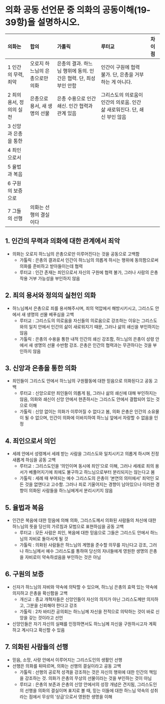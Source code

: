 
# 의화 공동 선언문 중 의화의 공동이해(19-39항)을 설명하시오.

| 의화는 | 합의 | 가톨릭 | 루터교 | 차이점 |
| :-- | :-- | :-- | :-- | :-- | 
| 1 인간의 무력, 죄악 | 오로지 하느님의 은총으로만 의화 | 은총의 결과. 하느님 행위에 동의. 인간은 협력. 단, 죄성 부인 안함 | 인간이 구원에 협력 불가. 단, 은총을 거부하는 게 아니다. |  |
| 2 죄의 용서, 정의의 실천 | 은총으로 용서, 새 생명의 선물 | 은총 수용으로 인간 쇄신. 인간 협력과 관계 있음 | 그리스도의 의로움이 인간의 의로움. 인간 삶 새로워진다. 단, 쇄신 부인 않음| |
| 3 신앙과 은총을 통한 | | | | |
| 4 죄인으로서 | | | | |
| 5 율법과 복음 | | | | |
| 6 구원의 보증으로 | | | | |
| 7 그들의 선행 | 의화는 선행의 결실이다 | | | |


## 1. 인간의 무력과 의화에 대한 관계에서 죄악
- 의화는 오로지 하느님의 은총으로만 이루어진다는 것을 공동으로 고백함
	- 가톨릭 : 은총의 결과로서 인간이 하느님의 의롭게 하시는 행위에 동의함으로써 의화를 준비하고 받아들이는데 협력
	- 루터교 : 인간 존재는 죄인으로서 자신의 구원에 협력 불가, 그러나 사람의 은총 작용 거부 가능성을 부인하지 않음

## 2. 죄의 용서와 정의의 실천인 의화
- 하느님께서 은총으로 죄를 용서해주시며, 죄의 억압에서 해방시키시고, 그리스도 안에서 새 생명의 선물 베푸심을 고백
	- 루터교 : 그리스도의 의로움을 자신들의 의로움으로 강조하는 이유는 그리스도와의 일치 안에서 인간의 삶이 새로워지기 때문, 그러나 삶의 쇄신을 부인하지는 않음
	- 가톨릭 : 은총의 수용을 통한 내적 인간의 쇄신 강조함, 하느님의 은총이 성령 안에서 새 생명의 선물 수반함 강조. 은총은 인간의 협력과는 무관하다는 것을 부인하지 않음

## 3. 신앙과 은총을 통한 의화
- 죄인들이 그리스도 안에서 하느님의 구원활동에 대한 믿음으로 의화된다고 공동 고백
	- 루터교 : 신앙으로만 죄인들이 의롭게 됨, 그러나 삶의 쇄신에 대해 부인하지는 않음, 의화와 쇄신이 신앙 안에서 현존하시는 그리스도 안에서 결합되어 있는 것으로 이해
	- 가톨릭 : 신앙 없이는 의화가 이루어질 수 없다고 봄, 의화 은총은 인간의 소유물이 될 수 없으며, 인간이 의화에 이바지하여 하느님 앞에서 자랑할 수 없음을 인정

## 4. 죄인으로서 의인
- 세례 안에서 성령께서 세례 받는 사람을 그리스도와 일치시키고 의롭게 하시며 진정 새롭게 하심을 공동 고백
	- 루터교 : 그리스도인을 ‘의인이며 동시에 죄인’으로 이해, 그러나 세례로 죄의 용서가 베풀어지기에 죄에도 불구하고 하느님으로부터 분리되지는 않는다고 봄
	- 가톨릭 : 세례 때 부여되는 예수 그리스도의 은총이 ‘본연의 의미에서’ 죄악인 모든 것을 없앤다고 고수함. 그러나 죄로 기울어지는 경향이 남아있으나 이러한 경향이 의화된 사람들을 하느님에게서 분리시키지 않음

## 5. 율법과 복음
- 인간은 복음에 대한 믿음에 의해 의화, 그리스도께서 의화된 사람들의 처신에 대한 하느님의 뜻을 당신의 가르침과 모범으로 표현하심을 공동 고백
	- 루터교 : 모든 사람은 죄인, 복음에 대한 믿음으로 그들은 그리스도 안에서 하느님의 자비로 돌아서게 될 것
	- 가톨릭 : 의화된 사람들은 하느님의 계명을 준수할 의무를 지닌다고 강조, 그러나 하느님께서 예수 그리스도를 통하여 당신의 자녀들에게 영원한 생명의 은총을 자비로이 약속하셨음을 부인하는 것은 아님

## 6. 구원의 보증
- 신자가 하느님의 자비와 약속에 의탁할 수 있으며, 하느님 은총의 효력 있는 약속에 의지하고 은총을 확신함을 고백
	- 개신교 : 종교 개혁자들은 신앙인들이 자신의 의지가 아닌 그리스도께만 의지하고, 그분을 신뢰해야 한다고 강조
	- 가톨릭 : 2차 바티칸 공의회는 하느님께 자신을 전적으로 의탁하는 것이 바로 신앙을 갖는 것이라고 선언
- 신앙인들은 자기 자신의 실패를 인정하면서도 하느님께 자신을 구원하시고자 계획하고 계시다고 확신할 수 있음

## 7. 의화된 사람들의 선행
- 믿음, 소망, 사랑 안에서 이루어지는 그리스도인의 생활인 선행
- 선행은 의화를 뒤따르며, 의화는 선행의 결실이라고 공동 고백
	- 가톨릭 : 선행의 공로적 성격을 강조하는 것은 자신의 행위에 대한 인간의 책임을 강조하는 것. 의화가 은총의 무상의 선물이라는 것을 부인하는 것이 아님
	- 루터교 : 은총의 보존과 은총의 신앙 안에서의 성장 개념은 견지됨, 그리스도인의 선행을 의화의 결실이며 표지로 볼 때, 믿는 이들에 대한 하느님 약속의 성취라는 점에서 무상의 ‘상급’으로서 영원한 생명을 이해